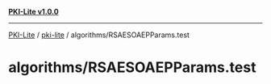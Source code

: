 [**PKI-Lite v1.0.0**](../../../README.md)

---

[PKI-Lite](../../../README.md) / [pki-lite](../../README.md) / algorithms/RSAESOAEPParams.test

# algorithms/RSAESOAEPParams.test
